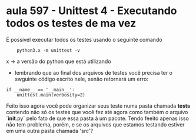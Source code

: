 # aula 597 - Unittest 4 - Executando todos os testes de ma vez
É possível executar todos os testes usando o seguinte comando 

        python3.x -m unittest -v

x -> a versão do python que está utilizando

- lembrando que ao final dos arquivos de testes você precisa ter o swguinte código escrito nele, senão retornará um erro:

~~~pyhton
if __name__ == '__main__':
    unittest.main(verbosity=2)
~~~

Feito isso agora você pode organizar seus teste numa pasta chamada **tests** contendo não só os testes que você fez até agora como também o arquivo ´__init__.py´ pelo fato de que essa pasta  á um pacote. Tendo feeito apenas isso não tem problema, porém, e se os arquivos que estamos testando estiver em uma outra pasta chamada 'src'?
